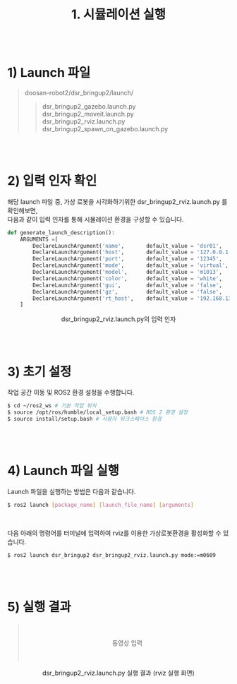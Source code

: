 # <center>1. 시뮬레이션 실행</center>

<br/><br/> <!-- │ └ ─ ├  -->

# 1) Launch 파일

> doosan-robot2/dsr_bringup2/launch/<br/>
> > dsr_bringup2_gazebo.launch.py<br/>
> > dsr_bringup2_moveit.launch.py<br/>
> > dsr_bringup2_rviz.launch.py<br/>
> > dsr_bringup2_spawn_on_gazebo.launch.py<br/>




<br/><br/>

# 2) 입력 인자 확인
해당 launch 파일 중, 가상 로봇을 시각화하기위한 dsr_bringup2_rviz.launch.py 를 확인해보면, <br/>
다음과 같이 입력 인자를 통해 시뮬레이션 환경을 구성할 수 있습니다. <br/>

```python
def generate_launch_description():
    ARGUMENTS =[ 
        DeclareLaunchArgument('name',       default_value = 'dsr01',            description = 'NAME_SPACE'      ),
        DeclareLaunchArgument('host',       default_value = '127.0.0.1',        description = 'ROBOT_IP'        ),
        DeclareLaunchArgument('port',       default_value = '12345',            description = 'ROBOT_PORT'      ),
        DeclareLaunchArgument('mode',       default_value = 'virtual',          description = 'OPERATION MODE'  ),
        DeclareLaunchArgument('model',      default_value = 'm1013',            description = 'ROBOT_MODEL'     ),
        DeclareLaunchArgument('color',      default_value = 'white',            description = 'ROBOT_COLOR'     ),
        DeclareLaunchArgument('gui',        default_value = 'false',            description = 'Start RViz2'     ),
        DeclareLaunchArgument('gz',         default_value = 'false',            description = 'USE GAZEBO SIM'  ),
        DeclareLaunchArgument('rt_host',    default_value = '192.168.137.50',   description = 'ROBOT_RT_IP'     ),
    ]
```
<center>dsr_bringup2_rviz.launch.py의 입력 인자</center>

<br/><br/>

# 3) 초기 설정
작업 공간 이동 및 ROS2 환경 설정을 수행합니다.
``` bash
$ cd ~/ros2_ws # 기본 작업 위치
$ source /opt/ros/humble/local_setup.bash # ROS 2 환경 설정
$ source install/setup.bash # 사용자 워크스페이스 환경
```

<br/><br/>

# 4) Launch 파일 실행
Launch 파일을 실행하는 방법은 다음과 같습니다.
```bash
$ ros2 launch [package_name] [launch_file_name] [arguments]
```

</br>

다음 아래의 명령어를 터미널에 입력하여 rviz를 이용한 가상로봇환경을 활성화할 수 있습니다.
```bash
$ ros2 launch dsr_bringup2 dsr_bringup2_rviz.launch.py mode:=m0609
```

<br/><br/>

# 5) 실행 결과
> <br/>
> <br/>
> <center>동영상 입력</center>
> <br/>
> <br/>
<center>dsr_bringup2_rviz.launch.py 실행 결과 (rviz 실행 화면)</center>
